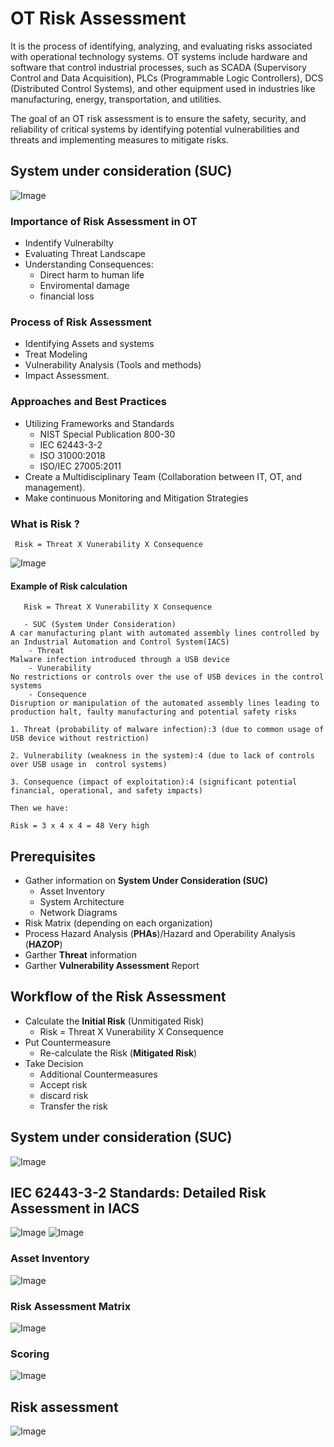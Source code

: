 # OT Risk Assessment

It is the process of identifying, analyzing, and evaluating risks associated with operational technology systems. OT systems include hardware and software that control industrial processes, such as SCADA (Supervisory Control and Data Acquisition), PLCs (Programmable Logic Controllers), DCS (Distributed Control Systems), and other equipment used in industries like manufacturing, energy, transportation, and utilities.

The goal of an OT risk assessment is to ensure the safety, security, and reliability of critical systems by identifying potential vulnerabilities and threats and implementing measures to mitigate risks.
 
## System under consideration (**SUC**)
![Image](https://github.com/user-attachments/assets/09d6f5bb-66bd-476e-ac99-5416373038a2)

### Importance of Risk Assessment in OT
- Indentify Vulnerabilty
- Evaluating Threat Landscape
- Understanding Consequences:
    -  Direct harm to human life
    - Enviromental damage
    - financial loss
### Process of Risk Assessment
* Identifying Assets and systems
* Treat Modeling
* Vulnerability Analysis (Tools and methods)
*  Impact Assessment.

### Approaches and Best Practices
* Utilizing Frameworks and Standards
     - NIST Special Publication 800-30
     - IEC 62443-3-2
     - ISO 31000:2018
     - ISO/IEC 27005:2011 
* Create a Multidisciplinary Team (Collaboration between IT, OT, and management).
* Make continuous Monitoring and Mitigation Strategies

### What is Risk ?

     Risk = Threat X Vunerability X Consequence

![Image](https://github.com/user-attachments/assets/05d9a595-da4d-47e2-95fd-8131d20dac18)

#### Example of Risk calculation
       Risk = Threat X Vunerability X Consequence

       - SUC (System Under Consideration)
    A car manufacturing plant with automated assembly lines controlled by an Industrial Automation and Control System(IACS)
        - Threat
    Malware infection introduced through a USB device
        - Vunerability
    No restrictions or controls over the use of USB devices in the control systems
        - Consequence
    Disruption or manipulation of the automated assembly lines leading to production halt, faulty manufacturing and potential safety risks

    1. Threat (probability of malware infection):3 (due to common usage of USB device without restriction)
    
    2. Vulnerability (weakness in the system):4 (due to lack of controls over USB usage in  control systems)

    3. Consequence (impact of exploitation):4 (significant potential financial, operational, and safety impacts)

    Then we have:

    Risk = 3 x 4 x 4 = 48 Very high

## Prerequisites 
* Gather information on **System Under Consideration (SUC)**
    - Asset Inventory
    - System Architecture
    - Network Diagrams
* Risk Matrix (depending on each organization)
* Process Hazard Analysis (**PHAs**)/Hazard and Operability Analysis (**HAZOP**)
* Garther **Threat** information
* Garther **Vulnerability Assessment** Report

## Workflow of the Risk Assessment

* Calculate the **Initial Risk** (Unmitigated Risk)
    - Risk = Threat X Vunerability X Consequence
* Put Countermeasure
    - Re-calculate the Risk (**Mitigated Risk**)
* Take Decision
    - Additional Countermeasures 
    - Accept risk 
    - discard risk
    - Transfer the risk
## System under consideration (**SUC**)
![Image](https://github.com/user-attachments/assets/09d6f5bb-66bd-476e-ac99-5416373038a2)

## IEC 62443-3-2 Standards: Detailed Risk Assessment in IACS
![Image](https://github.com/user-attachments/assets/99d84743-48ec-47ef-928a-49dcde1d5c64)
![Image](https://github.com/user-attachments/assets/5ac1dc05-b1da-4f11-9972-554395bf18ea)
### Asset Inventory

![Image](https://github.com/user-attachments/assets/3f06039a-1463-419b-a677-59c1c8b5161c)
### Risk Assessment Matrix

![Image](https://github.com/user-attachments/assets/1794cf81-942b-4d77-a9f5-a6bc2500c11d)

### Scoring
![Image](https://github.com/user-attachments/assets/dd391ad4-4451-4fd2-a0d2-579e75459333)

## Risk assessment
![Image](https://github.com/user-attachments/assets/963324d4-1dec-4b61-a20d-03e58db07206)